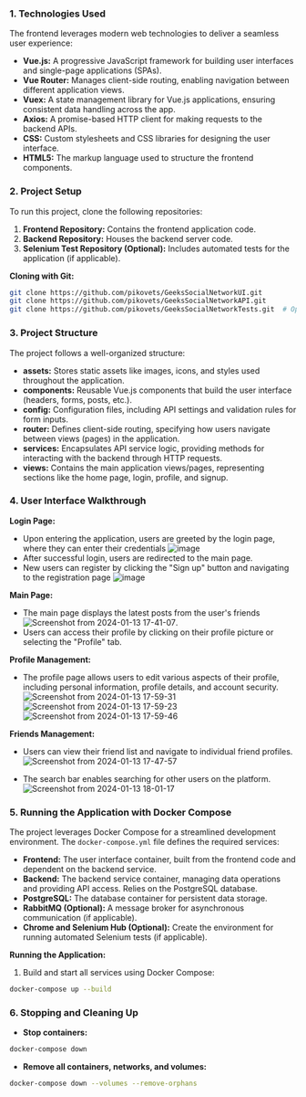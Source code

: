 ### 1. Technologies Used

The frontend leverages modern web technologies to deliver a seamless user experience:

- **Vue.js:** A progressive JavaScript framework for building user interfaces and single-page applications (SPAs).
- **Vue Router:** Manages client-side routing, enabling navigation between different application views.
- **Vuex:** A state management library for Vue.js applications, ensuring consistent data handling across the app.
- **Axios:** A promise-based HTTP client for making requests to the backend APIs.
- **CSS:** Custom stylesheets and CSS libraries for designing the user interface.
- **HTML5:** The markup language used to structure the frontend components.

### 2. Project Setup

To run this project, clone the following repositories:

1. **Frontend Repository:** Contains the frontend application code.
2. **Backend Repository:** Houses the backend server code.
3. **Selenium Test Repository (Optional):** Includes automated tests for the application (if applicable).

**Cloning with Git:**

```bash
git clone https://github.com/pikovets/GeeksSocialNetworkUI.git
git clone https://github.com/pikovets/GeeksSocialNetworkAPI.git
git clone https://github.com/pikovets/GeeksSocialNetworkTests.git  # Optional for tests
```

### 3. Project Structure

The project follows a well-organized structure:

- **assets:** Stores static assets like images, icons, and styles used throughout the application.
- **components:** Reusable Vue.js components that build the user interface (headers, forms, posts, etc.).
- **config:** Configuration files, including API settings and validation rules for form inputs.
- **router:** Defines client-side routing, specifying how users navigate between views (pages) in the application.
- **services:** Encapsulates API service logic, providing methods for interacting with the backend through HTTP requests.
- **views:** Contains the main application views/pages, representing sections like the home page, login, profile, and signup.

### 4. User Interface Walkthrough

**Login Page:**

- Upon entering the application, users are greeted by the login page, where they can enter their credentials ![image](https://github.com/user-attachments/assets/5fddb41a-6d06-4836-ac01-da6f2e61a2e4)
- After successful login, users are redirected to the main page.
- New users can register by clicking the "Sign up" button and navigating to the registration page ![image](https://github.com/user-attachments/assets/de13bf77-5dd2-4bff-9bd7-680025e4d802)

**Main Page:**

- The main page displays the latest posts from the user's friends ![Screenshot from 2024-01-13 17-41-07](https://github.com/user-attachments/assets/e464501e-11a6-4c60-9428-4f8f3687bce3).
- Users can access their profile by clicking on their profile picture or selecting the "Profile" tab.

**Profile Management:**

- The profile page allows users to edit various aspects of their profile, including personal information, profile details, and account security.
![Screenshot from 2024-01-13 17-59-31](https://github.com/user-attachments/assets/0569ed22-44cb-4565-8e9d-994dd80f935b)
![Screenshot from 2024-01-13 17-59-23](https://github.com/user-attachments/assets/15d71e61-f788-491f-a953-73a191e6f9d4)
![Screenshot from 2024-01-13 17-59-46](https://github.com/user-attachments/assets/1c5e05f3-5504-4997-bc90-610aa0000337)


**Friends Management:**

- Users can view their friend list and navigate to individual friend profiles.
![Screenshot from 2024-01-13 17-47-57](https://github.com/user-attachments/assets/de038423-15a6-4207-b327-7f34824f8407)

- The search bar enables searching for other users on the platform.
![Screenshot from 2024-01-13 18-01-17](https://github.com/user-attachments/assets/6843e9ac-2e89-47ff-bd14-546ed3f2411b)

### 5. Running the Application with Docker Compose

The project leverages Docker Compose for a streamlined development environment. The `docker-compose.yml` file defines the required services:

- **Frontend:** The user interface container, built from the frontend code and dependent on the backend service.
- **Backend:** The backend service container, managing data operations and providing API access. Relies on the PostgreSQL database.
- **PostgreSQL:** The database container for persistent data storage.
- **RabbitMQ (Optional):** A message broker for asynchronous communication (if applicable).
- **Chrome and Selenium Hub (Optional):** Create the environment for running automated Selenium tests (if applicable).

**Running the Application:**

1. Build and start all services using Docker Compose:

```bash
docker-compose up --build
```

### 6. Stopping and Cleaning Up

- **Stop containers:**

```bash
docker-compose down
```

- **Remove all containers, networks, and volumes:**

```bash
docker-compose down --volumes --remove-orphans
```
